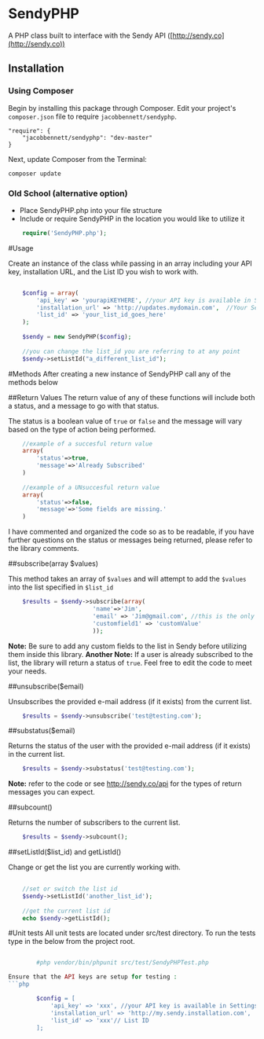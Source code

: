 SendyPHP
=================

A PHP class built to interface with the Sendy API ([http://sendy.co](http://sendy.co))

## Installation

### Using Composer

Begin by installing this package through Composer. Edit your project's `composer.json` file to require `jacobbennett/sendyphp`.

	"require": {
		"jacobbennett/sendyphp": "dev-master"
	}

Next, update Composer from the Terminal:

    composer update

### Old School (alternative option)

* Place SendyPHP.php into your file structure
* Include or require SendyPHP in the location you would like to utilize it

```php
	require('SendyPHP.php');
```

#Usage

Create an instance of the class while passing in an array including your API key, installation URL, and the List ID you wish to work with.
```php

	$config = array(
		'api_key' => 'yourapiKEYHERE', //your API key is available in Settings
		'installation_url' => 'http://updates.mydomain.com',  //Your Sendy installation
		'list_id' => 'your_list_id_goes_here'
	);
	
	$sendy = new SendyPHP($config);
	
	//you can change the list_id you are referring to at any point
	$sendy->setListId("a_different_list_id");
```

#Methods
After creating a new instance of SendyPHP call any of the methods below 

##Return Values
The return value of any of these functions will include both a status, and a message to go with that status.

The status is a boolean value of `true` or `false` and the message will vary based on the type of action being performed.

```php
	//example of a succesful return value
	array(
		'status'=>true,
		'message'=>'Already Subscribed'
	)
	
	//example of a UNsuccesful return value
	array(
		'status'=>false,
		'message'=>'Some fields are missing.'
	)
```

I have commented and organized the code so as to be readable, if you have further questions on the status or messages being returned, please refer to the library comments.

##subscribe(array $values)

This method takes an array of `$values` and will attempt to add the `$values` into the list specified in `$list_id`

```php
	$results = $sendy->subscribe(array(
						'name'=>'Jim',
						'email' => 'Jim@gmail.com', //this is the only field required by sendy
						'customfield1' => 'customValue'
						));
```
__Note:__ Be sure to add any custom fields to the list in Sendy before utilizing them inside this library.
__Another Note:__ If a user is already subscribed to the list, the library will return a status of `true`. Feel free to edit the code to meet your needs.

##unsubscribe($email)

Unsubscribes the provided e-mail address (if it exists) from the current list.
```php
	$results = $sendy->unsubscribe('test@testing.com');
```

##substatus($email)

Returns the status of the user with the provided e-mail address (if it exists) in the current list.
```php
	$results = $sendy->substatus('test@testing.com');
```
__Note:__ refer to the code or see http://sendy.co/api for the types of return messages you can expect.

##subcount()

Returns the number of subscribers to the current list.
```php
	$results = $sendy->subcount();
```

##setListId($list_id) and getListId()

Change or get the list you are currently working with.
```php
	
	//set or switch the list id
	$sendy->setListId('another_list_id');
	
	//get the current list id
	echo $sendy->getListId();
```

#Unit tests
All unit tests are located under src/test directory. To run the tests type in the below from the project root.
```php

		#php vendor/bin/phpunit src/test/SendyPHPTest.php

Ensure that the API keys are setup for testing :
```php

		$config = [
			'api_key' => 'xxx', //your API key is available in Settings
			'installation_url' => 'http://my.sendy.installation.com',  //Your Sendy installation
			'list_id' => 'xxx'// List ID
		];


